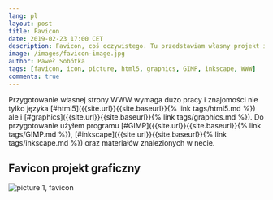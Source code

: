 ```yaml
---
lang: pl
layout: post
title: Favicon
date: 2019-02-23 17:00 CET 
description: Favicon, coś oczywistego. Tu przedstawiam własny projekt ikony, przygotowany na potrzeby strony.
image: /images/favicon-image.jpg
author: Paweł Sobótka
tags: [favicon, icon, picture, html5, graphics, GIMP, inkscape, WWW]
comments: true
---
```


Przygotowanie własnej strony WWW wymaga dużo pracy i znajomości nie tylko języka [#html5]({{site.url}}{{site.baseurl}}{% link tags/html5.md %}) ale i [#graphics]({{site.url}}{{site.baseurl}}{% link tags/graphics.md %}). Do przygotowanie użyłem programu [#GIMP]({{site.url}}{{site.baseurl}}{% link tags/GIMP.md %}), [#inkscape]({{site.url}}{{site.baseurl}}{% link tags/inkscape.md %}) oraz materiałów znalezionych w necie.

## Favicon projekt graficzny


![picture 1, favicon]({{site.url}}{{site.baseurl}}/images/favicon-image.png "Favicon, projekt")


